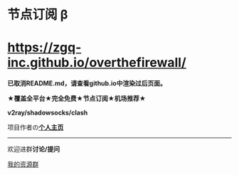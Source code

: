 # 节点订阅 β

# https://zgq-inc.github.io/overthefirewall/

**已取消README.md，请查看github.io中渲染过后页面。**

**★覆盖全平台★完全免费★节点订阅★机场推荐★**

**v2ray/shadowsocks/clash**

项目作者の[**个人主页**](https://zgq-inc.github.io/homepage/)

***

欢迎进群**讨论/提问**

[我的资源群](https://zgq-inc.github.io/transit-groups/)
